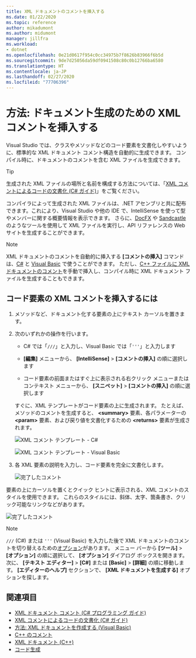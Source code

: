 ```yaml
---
title: XML ドキュメントのコメントを挿入する
ms.date: 01/22/2020
ms.topic: reference
author: mikadumont
ms.author: midumont
manager: jillfra
ms.workload:
- dotnet
ms.openlocfilehash: 0e21d0617f954c0cc34975b7f8626b83966f6b5d
ms.sourcegitcommit: 9de7d25056da59df0941508c80c0b12766ba6580
ms.translationtype: HT
ms.contentlocale: ja-JP
ms.lasthandoff: 02/27/2020
ms.locfileid: "77706396"
---
```

# <a name="how-to-insert-xml-comments-for-documentation-generation"></a>方法: ドキュメント生成のための XML コメントを挿入する

Visual Studio では、クラスやメソッドなどのコード要素を文書化しやすいように、標準的な XML ドキュメント コメント構造を自動的に生成できます。 コンパイル時に、ドキュメントのコメントを含む XML ファイルを生成できます。

> [!TIP]
> 生成された XML ファイルの場所と名前を構成する方法については、「[XML コメントによるコードの文書化 (C# ガイド)](/dotnet/csharp/codedoc)」をご覧ください。

コンパイラによって生成された XML ファイルは、.NET アセンブリと共に配布できます。これにより、Visual Studio や他の IDE で、IntelliSense を使って型やメンバーに関する概要情報を表示できます。 さらに、[DocFX](https://dotnet.github.io/docfx/) や [Sandcastle](https://www.microsoft.com/download/details.aspx?id=10526) のようなツールを使用して XML ファイルを実行し、API リファレンスの Web サイトを生成することができます。

> [!NOTE]
> XML ドキュメントのコメントを自動的に挿入する **[コメントの挿入]** コマンドは、[C#](/dotnet/csharp/programming-guide/xmldoc/xml-documentation-comments) と [Visual Basic](/dotnet/visual-basic/programming-guide/program-structure/how-to-create-xml-documentation) で使うことができます。 ただし、[C++ ファイルに XML ドキュメントのコメント](/cpp/build/reference/xml-documentation-visual-cpp)を手動で挿入し、コンパイル時に XML ドキュメント ファイルを生成することもできます。

## <a name="to-insert-xml-comments-for-a-code-element"></a>コード要素の XML コメントを挿入するには

1. メソッドなど、ドキュメント化する要素の上にテキスト カーソルを置きます。

2. 次のいずれかの操作を行います。

   - C# では「`///`」と入力し、Visual Basic では「`'''`」と入力します

   - **[編集]** メニューから、 **[IntelliSense]**  >  **[コメントの挿入]** の順に選択します

   - コード要素の前面またはすぐ上に表示される右クリック メニューまたはコンテキスト メニューから、 **[スニペット]**  >  **[コメントの挿入]** の順に選択します

   すぐに、XML テンプレートがコード要素の上に生成されます。 たとえば、メソッドのコメントを生成すると、 **\<summary\>** 要素、各パラメーターの **\<param\>** 要素、および戻り値を文書化するための **\<returns\>** 要素が生成されます。

   ![XML コメント テンプレート - C#](media/doc-preview-cs.png)

   ![XML コメント テンプレート - Visual Basic](media/doc-preview-vb.png)

3. 各 XML 要素の説明を入力し、コード要素を完全に文書化します。

   ![完了したコメント](media/doc-result-cs.png)

要素の上にカーソルを置くとクイック ヒントに表示される、XML コメントのスタイルを使用できます。 これらのスタイルには、斜体、太字、箇条書き、クリック可能なリンクなどがあります。

   ![完了したコメント](media/doc-style-cs.png) 

> [!NOTE]
> `///` (C#) または `'''` (Visual Basic) を入力した後で XML ドキュメントのコメントを切り替えるための[オプション](../../ide/reference/options-text-editor-csharp-advanced.md)があります。 メニュー バーから **[ツール]**  >  **[オプション]** の順に選択して、 **[オプション]** ダイアログ ボックスを開きます。 次に、 **[テキスト エディター]**  >  **[C#]** または **[Basic]**  >  **[詳細]** の順に移動します。 **[エディターのヘルプ]** セクションで、 **[XML ドキュメントを生成する]** オプションを探します。

## <a name="see-also"></a>関連項目

- [XML ドキュメント コメント (C# プログラミング ガイド)](/dotnet/csharp/programming-guide/xmldoc/xml-documentation-comments)
- [XML コメントによるコードの文書化 (C# ガイド)](/dotnet/csharp/codedoc)
- [方法: XML ドキュメントを作成する (Visual Basic)](/dotnet/visual-basic/programming-guide/program-structure/how-to-create-xml-documentation)
- [C++ のコメント](/cpp/cpp/comments-cpp)
- [XML ドキュメント (C++)](/cpp/build/reference/xml-documentation-visual-cpp)
- [コード生成](../code-generation-in-visual-studio.md)
